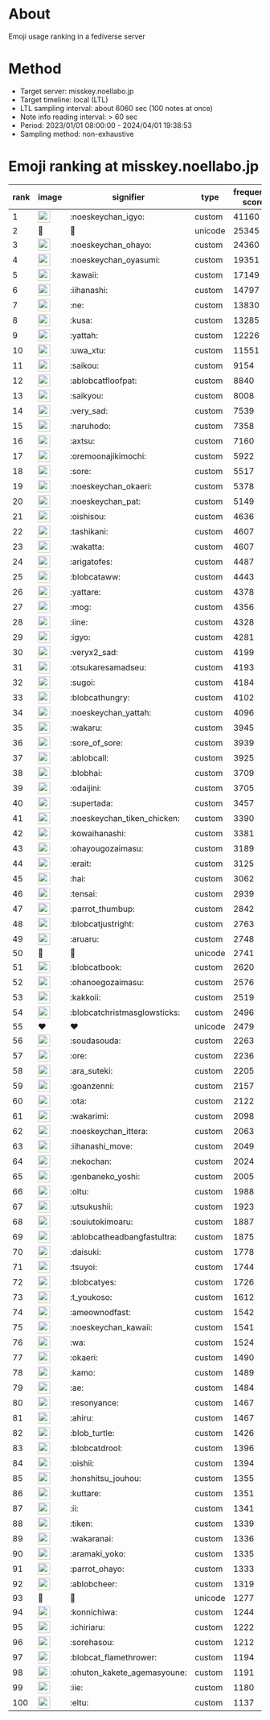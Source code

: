 # About
Emoji usage ranking in a fediverse server

# Method
- Target server: misskey.noellabo.jp
- Target timeline: local (LTL)
- LTL sampling interval: about 6060 sec (100 notes at once)
- Note info reading interval: > 60 sec
- Period: 2023/01/01 08:00:00 - 2024/04/01 19:38:53 
- Sampling method: non-exhaustive

# Emoji ranking at misskey.noellabo.jp

|rank|image|signifier|type|frequency score|
|----|----|----|----|----|
|1|<img height="24" src="https://misskey.noellabo.jp/emoji/noeskeychan_igyo.webp">|:noeskeychan_igyo:|custom|41160|
|2|🎉|🎉|unicode|25345|
|3|<img height="24" src="https://misskey.noellabo.jp/emoji/noeskeychan_ohayo.webp">|:noeskeychan_ohayo:|custom|24360|
|4|<img height="24" src="https://misskey.noellabo.jp/emoji/noeskeychan_oyasumi.webp">|:noeskeychan_oyasumi:|custom|19351|
|5|<img height="24" src="https://misskey.noellabo.jp/emoji/kawaii.webp">|:kawaii:|custom|17149|
|6|<img height="24" src="https://misskey.noellabo.jp/emoji/iihanashi.webp">|:iihanashi:|custom|14797|
|7|<img height="24" src="https://misskey.noellabo.jp/emoji/ne.webp">|:ne:|custom|13830|
|8|<img height="24" src="https://misskey.noellabo.jp/emoji/kusa.webp">|:kusa:|custom|13285|
|9|<img height="24" src="https://misskey.noellabo.jp/emoji/yattah.webp">|:yattah:|custom|12226|
|10|<img height="24" src="https://misskey.noellabo.jp/emoji/uwa_xtu.webp">|:uwa_xtu:|custom|11551|
|11|<img height="24" src="https://misskey.noellabo.jp/emoji/saikou.webp">|:saikou:|custom|9154|
|12|<img height="24" src="https://misskey.noellabo.jp/emoji/ablobcatfloofpat.webp">|:ablobcatfloofpat:|custom|8840|
|13|<img height="24" src="https://misskey.noellabo.jp/emoji/saikyou.webp">|:saikyou:|custom|8008|
|14|<img height="24" src="https://misskey.noellabo.jp/emoji/very_sad.webp">|:very_sad:|custom|7539|
|15|<img height="24" src="https://misskey.noellabo.jp/emoji/naruhodo.webp">|:naruhodo:|custom|7358|
|16|<img height="24" src="https://misskey.noellabo.jp/emoji/axtsu.webp">|:axtsu:|custom|7160|
|17|<img height="24" src="https://misskey.noellabo.jp/emoji/oremoonajikimochi.webp">|:oremoonajikimochi:|custom|5922|
|18|<img height="24" src="https://misskey.noellabo.jp/emoji/sore.webp">|:sore:|custom|5517|
|19|<img height="24" src="https://misskey.noellabo.jp/emoji/noeskeychan_okaeri.webp">|:noeskeychan_okaeri:|custom|5378|
|20|<img height="24" src="https://misskey.noellabo.jp/emoji/noeskeychan_pat.webp">|:noeskeychan_pat:|custom|5149|
|21|<img height="24" src="https://misskey.noellabo.jp/emoji/oishisou.webp">|:oishisou:|custom|4636|
|22|<img height="24" src="https://misskey.noellabo.jp/emoji/tashikani.webp">|:tashikani:|custom|4607|
|23|<img height="24" src="https://misskey.noellabo.jp/emoji/wakatta.webp">|:wakatta:|custom|4607|
|24|<img height="24" src="https://misskey.noellabo.jp/emoji/arigatofes.webp">|:arigatofes:|custom|4487|
|25|<img height="24" src="https://misskey.noellabo.jp/emoji/blobcataww.webp">|:blobcataww:|custom|4443|
|26|<img height="24" src="https://misskey.noellabo.jp/emoji/yattare.webp">|:yattare:|custom|4378|
|27|<img height="24" src="https://misskey.noellabo.jp/emoji/mog.webp">|:mog:|custom|4356|
|28|<img height="24" src="https://misskey.noellabo.jp/emoji/iine.webp">|:iine:|custom|4328|
|29|<img height="24" src="https://misskey.noellabo.jp/emoji/igyo.webp">|:igyo:|custom|4281|
|30|<img height="24" src="https://misskey.noellabo.jp/emoji/veryx2_sad.webp">|:veryx2_sad:|custom|4199|
|31|<img height="24" src="https://misskey.noellabo.jp/emoji/otsukaresamadseu.webp">|:otsukaresamadseu:|custom|4193|
|32|<img height="24" src="https://misskey.noellabo.jp/emoji/sugoi.webp">|:sugoi:|custom|4184|
|33|<img height="24" src="https://misskey.noellabo.jp/emoji/blobcathungry.webp">|:blobcathungry:|custom|4102|
|34|<img height="24" src="https://misskey.noellabo.jp/emoji/noeskeychan_yattah.webp">|:noeskeychan_yattah:|custom|4096|
|35|<img height="24" src="https://misskey.noellabo.jp/emoji/wakaru.webp">|:wakaru:|custom|3945|
|36|<img height="24" src="https://misskey.noellabo.jp/emoji/sore_of_sore.webp">|:sore_of_sore:|custom|3939|
|37|<img height="24" src="https://misskey.noellabo.jp/emoji/ablobcall.webp">|:ablobcall:|custom|3925|
|38|<img height="24" src="https://misskey.noellabo.jp/emoji/blobhai.webp">|:blobhai:|custom|3709|
|39|<img height="24" src="https://misskey.noellabo.jp/emoji/odaijini.webp">|:odaijini:|custom|3705|
|40|<img height="24" src="https://misskey.noellabo.jp/emoji/supertada.webp">|:supertada:|custom|3457|
|41|<img height="24" src="https://misskey.noellabo.jp/emoji/noeskeychan_tiken_chicken.webp">|:noeskeychan_tiken_chicken:|custom|3390|
|42|<img height="24" src="https://misskey.noellabo.jp/emoji/kowaihanashi.webp">|:kowaihanashi:|custom|3381|
|43|<img height="24" src="https://misskey.noellabo.jp/emoji/ohayougozaimasu.webp">|:ohayougozaimasu:|custom|3189|
|44|<img height="24" src="https://misskey.noellabo.jp/emoji/erait.webp">|:erait:|custom|3125|
|45|<img height="24" src="https://misskey.noellabo.jp/emoji/hai.webp">|:hai:|custom|3062|
|46|<img height="24" src="https://misskey.noellabo.jp/emoji/tensai.webp">|:tensai:|custom|2939|
|47|<img height="24" src="https://misskey.noellabo.jp/emoji/parrot_thumbup.webp">|:parrot_thumbup:|custom|2842|
|48|<img height="24" src="https://misskey.noellabo.jp/emoji/blobcatjustright.webp">|:blobcatjustright:|custom|2763|
|49|<img height="24" src="https://misskey.noellabo.jp/emoji/aruaru.webp">|:aruaru:|custom|2748|
|50|🍗|🍗|unicode|2741|
|51|<img height="24" src="https://misskey.noellabo.jp/emoji/blobcatbook.webp">|:blobcatbook:|custom|2620|
|52|<img height="24" src="https://misskey.noellabo.jp/emoji/ohanoegozaimasu.webp">|:ohanoegozaimasu:|custom|2576|
|53|<img height="24" src="https://misskey.noellabo.jp/emoji/kakkoii.webp">|:kakkoii:|custom|2519|
|54|<img height="24" src="https://misskey.noellabo.jp/emoji/blobcatchristmasglowsticks.webp">|:blobcatchristmasglowsticks:|custom|2496|
|55|❤|❤|unicode|2479|
|56|<img height="24" src="https://misskey.noellabo.jp/emoji/soudasouda.webp">|:soudasouda:|custom|2263|
|57|<img height="24" src="https://misskey.noellabo.jp/emoji/ore.webp">|:ore:|custom|2236|
|58|<img height="24" src="https://misskey.noellabo.jp/emoji/ara_suteki.webp">|:ara_suteki:|custom|2205|
|59|<img height="24" src="https://misskey.noellabo.jp/emoji/goanzenni.webp">|:goanzenni:|custom|2157|
|60|<img height="24" src="https://misskey.noellabo.jp/emoji/ota.webp">|:ota:|custom|2122|
|61|<img height="24" src="https://misskey.noellabo.jp/emoji/wakarimi.webp">|:wakarimi:|custom|2098|
|62|<img height="24" src="https://misskey.noellabo.jp/emoji/noeskeychan_ittera.webp">|:noeskeychan_ittera:|custom|2063|
|63|<img height="24" src="https://misskey.noellabo.jp/emoji/iihanashi_move.webp">|:iihanashi_move:|custom|2049|
|64|<img height="24" src="https://misskey.noellabo.jp/emoji/nekochan.webp">|:nekochan:|custom|2024|
|65|<img height="24" src="https://misskey.noellabo.jp/emoji/genbaneko_yoshi.webp">|:genbaneko_yoshi:|custom|2005|
|66|<img height="24" src="https://misskey.noellabo.jp/emoji/oltu.webp">|:oltu:|custom|1988|
|67|<img height="24" src="https://misskey.noellabo.jp/emoji/utsukushii.webp">|:utsukushii:|custom|1923|
|68|<img height="24" src="https://misskey.noellabo.jp/emoji/souiutokimoaru.webp">|:souiutokimoaru:|custom|1887|
|69|<img height="24" src="https://misskey.noellabo.jp/emoji/ablobcatheadbangfastultra.webp">|:ablobcatheadbangfastultra:|custom|1875|
|70|<img height="24" src="https://misskey.noellabo.jp/emoji/daisuki.webp">|:daisuki:|custom|1778|
|71|<img height="24" src="https://misskey.noellabo.jp/emoji/tsuyoi.webp">|:tsuyoi:|custom|1744|
|72|<img height="24" src="https://misskey.noellabo.jp/emoji/blobcatyes.webp">|:blobcatyes:|custom|1726|
|73|<img height="24" src="https://misskey.noellabo.jp/emoji/t_youkoso.webp">|:t_youkoso:|custom|1612|
|74|<img height="24" src="https://misskey.noellabo.jp/emoji/ameownodfast.webp">|:ameownodfast:|custom|1542|
|75|<img height="24" src="https://misskey.noellabo.jp/emoji/noeskeychan_kawaii.webp">|:noeskeychan_kawaii:|custom|1541|
|76|<img height="24" src="https://misskey.noellabo.jp/emoji/wa.webp">|:wa:|custom|1524|
|77|<img height="24" src="https://misskey.noellabo.jp/emoji/okaeri.webp">|:okaeri:|custom|1490|
|78|<img height="24" src="https://misskey.noellabo.jp/emoji/kamo.webp">|:kamo:|custom|1489|
|79|<img height="24" src="https://misskey.noellabo.jp/emoji/ae.webp">|:ae:|custom|1484|
|80|<img height="24" src="https://misskey.noellabo.jp/emoji/resonyance.webp">|:resonyance:|custom|1467|
|81|<img height="24" src="https://misskey.noellabo.jp/emoji/ahiru.webp">|:ahiru:|custom|1467|
|82|<img height="24" src="https://misskey.noellabo.jp/emoji/blob_turtle.webp">|:blob_turtle:|custom|1426|
|83|<img height="24" src="https://misskey.noellabo.jp/emoji/blobcatdrool.webp">|:blobcatdrool:|custom|1396|
|84|<img height="24" src="https://misskey.noellabo.jp/emoji/oishii.webp">|:oishii:|custom|1394|
|85|<img height="24" src="https://misskey.noellabo.jp/emoji/honshitsu_jouhou.webp">|:honshitsu_jouhou:|custom|1355|
|86|<img height="24" src="https://misskey.noellabo.jp/emoji/kuttare.webp">|:kuttare:|custom|1351|
|87|<img height="24" src="https://misskey.noellabo.jp/emoji/ii.webp">|:ii:|custom|1341|
|88|<img height="24" src="https://misskey.noellabo.jp/emoji/tiken.webp">|:tiken:|custom|1339|
|89|<img height="24" src="https://misskey.noellabo.jp/emoji/wakaranai.webp">|:wakaranai:|custom|1336|
|90|<img height="24" src="https://misskey.noellabo.jp/emoji/aramaki_yoko.webp">|:aramaki_yoko:|custom|1335|
|91|<img height="24" src="https://misskey.noellabo.jp/emoji/parrot_ohayo.webp">|:parrot_ohayo:|custom|1333|
|92|<img height="24" src="https://misskey.noellabo.jp/emoji/ablobcheer.webp">|:ablobcheer:|custom|1319|
|93|👀|👀|unicode|1277|
|94|<img height="24" src="https://misskey.noellabo.jp/emoji/konnichiwa.webp">|:konnichiwa:|custom|1244|
|95|<img height="24" src="https://misskey.noellabo.jp/emoji/ichiriaru.webp">|:ichiriaru:|custom|1222|
|96|<img height="24" src="https://misskey.noellabo.jp/emoji/sorehasou.webp">|:sorehasou:|custom|1212|
|97|<img height="24" src="https://misskey.noellabo.jp/emoji/blobcat_flamethrower.webp">|:blobcat_flamethrower:|custom|1194|
|98|<img height="24" src="https://misskey.noellabo.jp/emoji/ohuton_kakete_agemasyoune.webp">|:ohuton_kakete_agemasyoune:|custom|1191|
|99|<img height="24" src="https://misskey.noellabo.jp/emoji/iie.webp">|:iie:|custom|1180|
|100|<img height="24" src="https://misskey.noellabo.jp/emoji/eltu.webp">|:eltu:|custom|1137|
